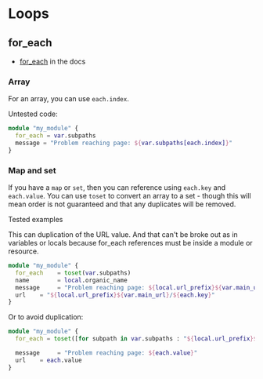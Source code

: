 # Loops

## for_each

- [for_each](https://learn.hashicorp.com/tutorials/terraform/for-each) in the docs

### Array

For an array, you can use `each.index`.

Untested code:

```terraform
module "my_module" {
  for_each = var.subpaths
  message = "Problem reaching page: ${var.subpaths[each.index]}"
}
```

### Map and set

If you have a `map` or `set`, then you can reference using `each.key` and `each.value`. You can use `toset` to convert an array to a set - though this will mean order is not guaranteed and that any duplicates will be removed.

Tested examples

This can duplication of the URL value. And that can't be broke out as in variables or locals because for_each references must be inside a module or resource.

```terraform
module "my_module" {
  for_each    = toset(var.subpaths)
  name        = local.organic_name
  message     = "Problem reaching page: ${local.url_prefix}${var.main_url}/${each.key}"
  url    = "${local.url_prefix}${var.main_url}/${each.key}"
}
```

Or to avoid duplication:

```terraform
module "my_module" {
  for_each = toset([for subpath in var.subpaths : "${local.url_prefix}${var.main_url}/${subpath}"])

  message     = "Problem reaching page: ${each.value}"
  url    = each.value
}
```
